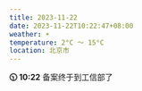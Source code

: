 ```yaml
---
title: 2023-11-22
date: 2023-11-22T10:22:47+08:00
weather: ☀️
temperature: 2°C ～ 15°C
location: 北京市
---
```


**🕥 10:22** 备案终于到工信部了
